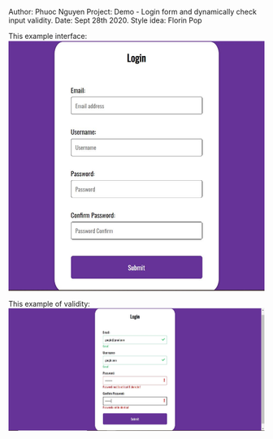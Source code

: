 Author:     Phuoc Nguyen
Project:    Demo - Login form and dynamically check input validity.
Date:       Sept 28th 2020.
Style idea: Florin Pop

This example interface:
![alt text](https://github.com/jesuispius/login-form/blob/master/interface.JPG?raw=true)

This example of validity:
![alt text](https://github.com/jesuispius/login-form/blob/master/validity.JPG?raw=true)